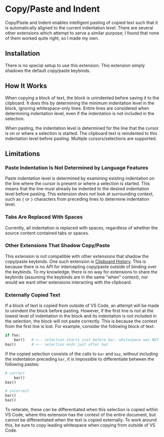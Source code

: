 # Copy/Paste and Indent

Copy/Paste and Indent enables intelligent pasting of copied text such that it is automatically aligned to the current indentation level. There are several other extensions which attempt to serve a similar purpose; I found that none of them worked quite right, so I made my own.

## Installation

There is no special setup to use this extension. This extension simply shadows the default copy/paste keybinds.

## How It Works

When copying a block of text, the block is unindented before saving it to the clipboard. It does this by determining the minimum indentation level in the block, ignoring whitespace-only lines. Entire lines are considered when determining indentation level, even if the indentation is not included in the selection.

When pasting, the indentation level is determined for the line that the cursor is on or where a selection is started. The clipboard text is reindented to this indentation level before pasting. Multiple cursors/selections are supported.

## Limitations

### Paste Indentation Is Not Determined by Language Features

Paste indentation level is determined by examining existing indentation on the line where the cursor is present or where a selection is started. This means that the line must already be indented to the desired indentation level before pasting. This extension _does not_ look at surrounding context, such as `{` or `}` characters from preceding lines to determine indentation level.

### Tabs Are Replaced With Spaces

Currently, all indentation is replaced with spaces, regardless of whether the source content contained tabs or spaces.

### Other Extensions That Shadow Copy/Paste

This extension is not compatible with other extensions that shadow the copy/paste keybinds. One such extension is [Clipboard History](https://github.com/aefernandes/vscode-clipboard-history-extension). This is because there is no API for intercepting copy/paste outside of binding over the keybinds. To my knowledge, there is no way for extensions to share the keybinds (assuming the keybinds are in the same "when" context), nor would we want other extensions interacting with the clipboard.

### Externally Copied Text

If a block of text is copied from outside of VS Code, an attempt will be made to unindent the block before pasting. However, if the first line is not at the lowest level of indentation in the block and its indentation is not included in the selection, the block will not paste correctly. This is because the context from the first line is lost. For example, consider the following block of text:

```python
if foo:
    bar()   # <-- selection starts just before bar, whitespace was NOT selected
baz()       # <-- selection ends just after baz
```

If the copied selection consists of the calls to `bar` and `baz`, without including the indentation preceding `bar`, it is impossible to differentiate between the following pastes:

```python
# correct
    bar()
baz()
```

```python
# incorrect
bar()
baz()
```

To reiterate, these _can_ be differentiated when this selection is copied within VS Code, where this extension has the context of the entire document, but cannot be differentiated when the text is copied externally. To work around this, be sure to copy leading whitespace when copying from outside of VS Code.
